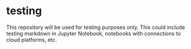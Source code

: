 # testing
This repository will be used for testing purposes only. This could include testing markdown in Jupyter Notebook, notebooks with connections to cloud platforms, etc. 

